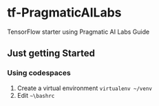 # tf-PragmaticAILabs
TensorFlow starter using Pragmatic AI Labs Guide
## Just getting Started
### Using codespaces
1. Create a virtual environment `virtualenv ~/venv`
2. Edit `~\bashrc`
